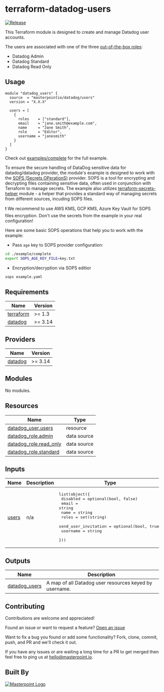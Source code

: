 # terraform-datadog-users

[![Release](https://img.shields.io/github/release/masterpointio/terraform-datadog-users.svg)](https://github.com/masterpointio/terraform-datadog-users/releases/latest)

This Terraform module is designed to create and manage Datadog user accounts.

The users are associated with one of the three [out-of-the-box roles](https://docs.datadoghq.com/account_management/rbac/permissions/):

- Datadog Admin
- Datadog Standard
- Datadog Read Only

## Usage

```hcl
module "datadog_users" {
  source  = "masterpointio/datadog/users"
  version = "X.X.X"

  users = [
    {
      roles    = ["standard"],
      email    = "jane.smith@example.com",
      name     = "Jane Smith",
      role     = "Editor",
      username = "janesmith"
    }
  ]
}
```

Check out [examples/complete](examples/complete) for the full example.

To ensure the secure handling of DataDog sensitive data for datadog/datadog provider, the module's example is designed to work with the [SOPS (Secrets OPerationS)](https://github.com/mozilla/sops) provider. SOPS is a tool for encrypting and decrypting files containing sensitive data, often used in conjunction with Terraform to manage secrets. The example also utilizes [terraform-secrets-helper](https://github.com/masterpointio/terraform-secrets-helper/tree/main) module - a helper that provides a standard way of managing secrets from different sources, incuding SOPS files.

❗ We recommend to use AWS KMS, GCP KMS, Azure Key Vault for SOPS files encryption. Don't use the secrets from the example in your real configuration!

Here are some basic SOPS operations that help you to work with the example:

- Pass `age` key to SOPS provider configuration:

```sh
cd ./example/complete
export SOPS_AGE_KEY_FILE=key.txt
```

- Encryption/decryption via SOPS editior

```sh
sops example.yaml
```

<!-- BEGINNING OF PRE-COMMIT-TERRAFORM DOCS HOOK -->

## Requirements

| Name                                                                     | Version |
| ------------------------------------------------------------------------ | ------- |
| <a name="requirement_terraform"></a> [terraform](#requirement_terraform) | >= 1.3  |
| <a name="requirement_datadog"></a> [datadog](#requirement_datadog)       | >= 3.14 |

## Providers

| Name                                                         | Version |
| ------------------------------------------------------------ | ------- |
| <a name="provider_datadog"></a> [datadog](#provider_datadog) | >= 3.14 |

## Modules

No modules.

## Resources

| Name                                                                                                            | Type        |
| --------------------------------------------------------------------------------------------------------------- | ----------- |
| [datadog_user.users](https://registry.terraform.io/providers/datadog/datadog/latest/docs/resources/user)        | resource    |
| [datadog_role.admin](https://registry.terraform.io/providers/datadog/datadog/latest/docs/data-sources/role)     | data source |
| [datadog_role.read_only](https://registry.terraform.io/providers/datadog/datadog/latest/docs/data-sources/role) | data source |
| [datadog_role.standard](https://registry.terraform.io/providers/datadog/datadog/latest/docs/data-sources/role)  | data source |

## Inputs

| Name                                             | Description | Type                                                                                                                                                                                                     | Default | Required |
| ------------------------------------------------ | ----------- | -------------------------------------------------------------------------------------------------------------------------------------------------------------------------------------------------------- | ------- | :------: |
| <a name="input_users"></a> [users](#input_users) | n/a         | <pre>list(object({<br> disabled = optional(bool, false)<br> email = string<br> name = string<br> roles = set(string)<br> send_user_invitation = optional(bool, true)<br> username = string<br> }))</pre> | n/a     |   yes    |

## Outputs

| Name                                                                       | Description                                            |
| -------------------------------------------------------------------------- | ------------------------------------------------------ |
| <a name="output_datadog_users"></a> [datadog_users](#output_datadog_users) | A map of all Datadog user resources keyed by username. |

<!-- END OF PRE-COMMIT-TERRAFORM DOCS HOOK -->

## Contributing

Contributions are welcome and appreciated!

Found an issue or want to request a feature? [Open an issue](TODO)

Want to fix a bug you found or add some functionality? Fork, clone, commit, push, and PR and we'll check it out.

If you have any issues or are waiting a long time for a PR to get merged then feel free to ping us at [hello@masterpoint.io](mailto:hello@masterpoint.io).

## Built By

[![Masterpoint Logo](https://i.imgur.com/RDLnuQO.png)](https://masterpoint.io)
